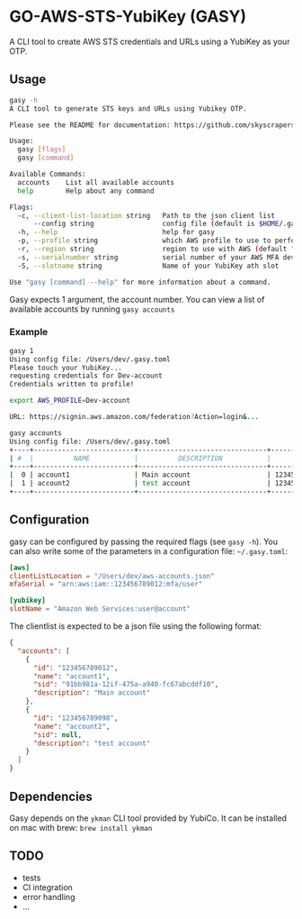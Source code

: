 # GO-AWS-STS-YubiKey (GASY)

A CLI tool to create AWS STS credentials and URLs using a YubiKey as your OTP.

## Usage

```bash
gasy -h
A CLI tool to generate STS keys and URLs using Yubikey OTP.

Please see the README for documentation: https://github.com/skyscrapers/gasy

Usage:
  gasy [flags]
  gasy [command]

Available Commands:
  accounts    List all available accounts
  help        Help about any command

Flags:
  -c, --client-list-location string   Path to the json client list
      --config string                 config file (default is $HOME/.gasy.toml)
  -h, --help                          help for gasy
  -p, --profile string                which AWS profile to use to perform the login (default "default")
  -r, --region string                 region to use with AWS (default "eu-west-1")
  -s, --serialnumber string           serial number of your AWS MFA device
  -S, --slotname string               Name of your YubiKey ath slot

Use "gasy [command] --help" for more information about a command.
```

Gasy expects 1 argument, the account number. You can view a list of available accounts by running `gasy accounts`

### Example

```bash
gasy 1
Using config file: /Users/dev/.gasy.toml
Please touch your YubiKey...
requesting credentials for Dev-account
Credentials written to profile!

export AWS_PROFILE=Dev-account

URL: https://signin.aws.amazon.com/federation?Action=login&...
```

```bash
gasy accounts
Using config file: /Users/dev/.gasy.toml
+----+-------------------------+--------------------------------+--------------+
| #  |          NAME           |          DESCRIPTION           |      ID      |
+----+-------------------------+--------------------------------+--------------+
|  0 | account1                | Main account                   | 123456789012 |
|  1 | account2                | test account                   | 123456789098 |
+----+-------------------------+--------------------------------+--------------+
```

## Configuration

gasy can be configured by passing the required flags (see `gasy -h`).
You can also write some of the parameters in a configuration file:
`~/.gasy.toml`:
```toml
[aws]
clientListLocation = "/Users/dev/aws-accounts.json"
mfaSerial = "arn:aws:iam::123456789012:mfa/user"

[yubikey]
slotName = "Amazon Web Services:user@account"
```

The clientlist is expected to be a json file using the following format:
```json
{
  "accounts": [
    {
      "id": "123456789012",
      "name": "account1",
      "sid": "91bb981a-12if-475a-a940-fc67abcddf10",
      "description": "Main account"
    },
    {
      "id": "123456789098",
      "name": "account2",
      "sid": null,
      "description": "test account"
    }
  ]
}

```

## Dependencies

Gasy depends on the `ykman` CLI tool provided by YubiCo.
It can be installed on mac with brew: `brew install ykman`

## TODO

- tests
- CI integration
- error handling
- ...
